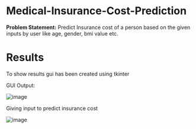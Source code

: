 # Medical-Insurance-Cost-Prediction

**Problem Statement:** Predict Insurance cost of a person based on the given inputs by user like age, gender, bmi value etc.

# Results

To show results gui has been created using tkinter

GUI Output:

![image](https://user-images.githubusercontent.com/87359806/207050952-1ca56201-f6d7-4044-9970-8c23b26a8ab7.png)

Giving input to predict insurance cost

![image](https://user-images.githubusercontent.com/87359806/207050823-3b9c7450-21c9-4ea6-bbb4-20efea4b21b1.png)



